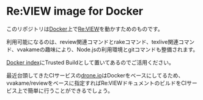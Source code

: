 # Re:VIEW image for Docker

このリポジトリは[Docker](https://www.docker.io/)上で[Re:VIEW](https://github.com/kmuto/review/)を動かすためのものです。

利用可能になるのは、review関連コマンドとrakeコマンド、texlive関連コマンド、vvakameの趣味により、Node.jsの利用環境とgitコマンドも整備されます。

[Docker index](https://index.docker.io/u/vvakame/review/)にTrusted Buildとして置いてあるのでご活用ください。

最近台頭してきたCIサービスの[drone.io](https://drone.io/)はDockerをベースにしてるため、vvakame/reviewをベースに指定すればRe:VIEWドキュメントのビルドをCIサービス上で簡単に行うことができるでしょう。
